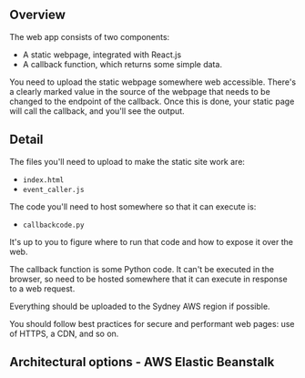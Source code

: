## Overview

The web app consists of two components:

  - A static webpage, integrated with React.js
  - A callback function, which returns some simple data.

You need to upload the static webpage somewhere web accessible. There's a clearly marked value in the source of the webpage that needs to be changed to the endpoint of the callback. Once this is done, your static page will call the callback, and you'll see the output.


## Detail

The files you'll need to upload to make the static site work are:

  - `index.html`
  - `event_caller.js`

The code you'll need to host somewhere so that it can execute is:

  - `callbackcode.py`

It's up to you to figure where to run that code and how to expose it over the web.

The callback function is some Python code. It can't be executed in the browser, so need to be hosted somewhere that it can execute in response to a web request.

Everything should be uploaded to the Sydney AWS region if possible.

You should follow best practices for secure and performant web pages: use of HTTPS, a CDN, and so on.

## Architectural options - AWS Elastic Beanstalk
